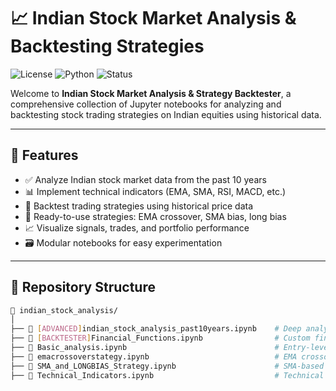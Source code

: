 # 📈 Indian Stock Market Analysis & Backtesting Strategies

![License](https://img.shields.io/badge/license-MIT-blue.svg)
![Python](https://img.shields.io/badge/python-3.8+-blue.svg)
![Status](https://img.shields.io/badge/status-Active-brightgreen)

Welcome to **Indian Stock Market Analysis & Strategy Backtester**, a comprehensive collection of Jupyter notebooks for analyzing and backtesting stock trading strategies on Indian equities using historical data.

---

## 🧠 Features

- ✅ Analyze Indian stock market data from the past 10 years
- 📊 Implement technical indicators (EMA, SMA, RSI, MACD, etc.)
- 🔁 Backtest trading strategies using historical price data
- 🧪 Ready-to-use strategies: EMA crossover, SMA bias, long bias
- 📈 Visualize signals, trades, and portfolio performance
- 🗃 Modular notebooks for easy experimentation

---

## 📂 Repository Structure

```bash
📁 indian_stock_analysis/
│
├── 📘 [ADVANCED]indian_stock_analysis_past10years.ipynb    # Deep analysis of Indian stocks
├── 📘 [BACKTESTER]Financial_Functions.ipynb                # Custom financial & helper functions
├── 📘 Basic_analysis.ipynb                                 # Entry-level analysis on price/returns
├── 📘 emacrossoverstategy.ipynb                            # EMA crossover strategy backtesting
├── 📘 SMA_and_LONGBIAS_Strategy.ipynb                      # SMA-based long-only trading logic
├── 📘 Technical_Indicators.ipynb                           # Technical indicator implementations
